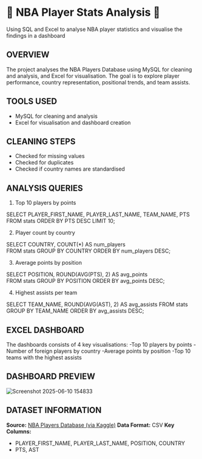 # 🏀 NBA Player Stats Analysis 🏀
Using SQL and Excel to analyse NBA player statistics and visualise the findings in a dashboard


## OVERVIEW
The project analyses the NBA Players Database using MySQL for cleaning and analysis, and Excel for visualisation.
The goal is to explore player performance, country representation, positional trends, and team assists.

## TOOLS USED
- MySQL for cleaning and analysis
- Excel for visualisation and dashboard creation


## CLEANING STEPS
- Checked for missing values
- Checked for duplicates
- Checked if country names are standardised

## ANALYSIS QUERIES
1. Top 10 players by points

SELECT PLAYER_FIRST_NAME, PLAYER_LAST_NAME, TEAM_NAME, PTS   
FROM stats
ORDER BY PTS DESC
LIMIT 10;

2. Player count by country

SELECT COUNTRY, COUNT(*) AS num_players  
FROM stats
GROUP BY COUNTRY
ORDER BY num_players DESC; 

3. Average points by position

SELECT POSITION, ROUND(AVG(PTS), 2) AS avg_points  
FROM stats
GROUP BY POSITION
ORDER BY avg_points DESC;

4. Highest assists per team

SELECT TEAM_NAME, ROUND(AVG(AST), 2) AS avg_assists 
FROM stats
GROUP BY TEAM_NAME
ORDER BY avg_assists DESC;


## EXCEL DASHBOARD
The dashboards consists of 4 key visualisations:
-Top 10 players by points
-Number of foreign players by country
-Average points by position
-Top 10 teams with the highest assists

## DASHBOARD PREVIEW

![Screenshot 2025-06-10 154833](https://github.com/user-attachments/assets/80c36b4a-d346-4071-a7d7-5db010ce3448)

## DATASET INFORMATION
**Source:** [NBA Players Database (via Kaggle)](https://www.kaggle.com/datasets/unsdsn/world-happiness/data)
**Data Format:** CSV
**Key Columns:** 
- PLAYER_FIRST_NAME, PLAYER_LAST_NAME, POSITION, COUNTRY
- PTS, AST


